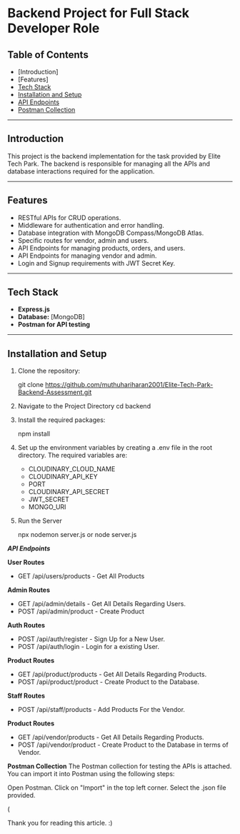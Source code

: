 # Backend Project for Full Stack Developer Role

## Table of Contents
- [Introduction]
- [Features]
- [Tech Stack]()
- [Installation and Setup]()
- [API Endpoints]()
- [Postman Collection]()

---

## Introduction
This project is the backend implementation for the task provided by Elite Tech Park. The backend is responsible for managing all the APIs and database interactions required for the application.

---

## Features
- RESTful APIs for CRUD operations.
- Middleware for authentication and error handling.
- Database integration with MongoDB Compass/MongoDB Atlas.
- Specific routes for vendor, admin and users.
- API Endpoints for managing products, orders, and users.
- API Endpoints for managing vendor and admin.
- Login and Signup requirements with JWT Secret Key.

---

## Tech Stack
- **Express.js**
- **Database:** [MongoDB]
- **Postman for API testing**

---

## Installation and Setup
1. Clone the repository:

   git clone https://github.com/muthuhariharan2001/Elite-Tech-Park-Backend-Assessment.git


2. Navigate to the Project Directory
    cd backend


3. Install the required packages:
    
    npm install


4. Set up the environment variables by creating a .env file in the root directory. The required variables are:
    - CLOUDINARY_CLOUD_NAME
    - CLOUDINARY_API_KEY
    - PORT 
    - CLOUDINARY_API_SECRET 
    - JWT_SECRET
    - MONGO_URI

5. Run the Server

    npx nodemon server.js
    or
    node server.js
    
 ***API Endpoints***

**User Routes**
- GET /api/users/products - Get All Products

**Admin Routes**
- GET /api/admin/details - Get All Details Regarding Users.
- POST /api/admin/product - Create Product

**Auth Routes**
- POST /api/auth/register - Sign Up for a New User.
- POST /api/auth/login - Login for a existing User.

**Product Routes**
- GET /api/product/products - Get All Details Regarding Products.
- POST /api/product/product - Create Product to the Database.

**Staff Routes**
- POST /api/staff/products - Add Products For the Vendor.

**Product Routes**
- GET /api/vendor/products - Get All Details Regarding Products.
- POST /api/vendor/product - Create Product to the Database in terms of Vendor.


**Postman Collection**
The Postman collection for testing the APIs is attached. You can import it into Postman using the following steps:

Open Postman.
Click on "Import" in the top left corner.
Select the .json file provided.


(
    
Thank you for reading this article. :)

